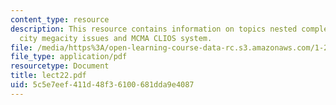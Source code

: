 ```yaml
---
content_type: resource
description: This resource contains information on topics nested complexity, the mexico
  city megacity issues and MCMA CLIOS system.
file: /media/https%3A/open-learning-course-data-rc.s3.amazonaws.com/1-201j-introduction-to-transportation-systems-fall-2006/5c5e7eef411d48f36100681dda9e4087_lect22.pdf
file_type: application/pdf
resourcetype: Document
title: lect22.pdf
uid: 5c5e7eef-411d-48f3-6100-681dda9e4087
---
```

